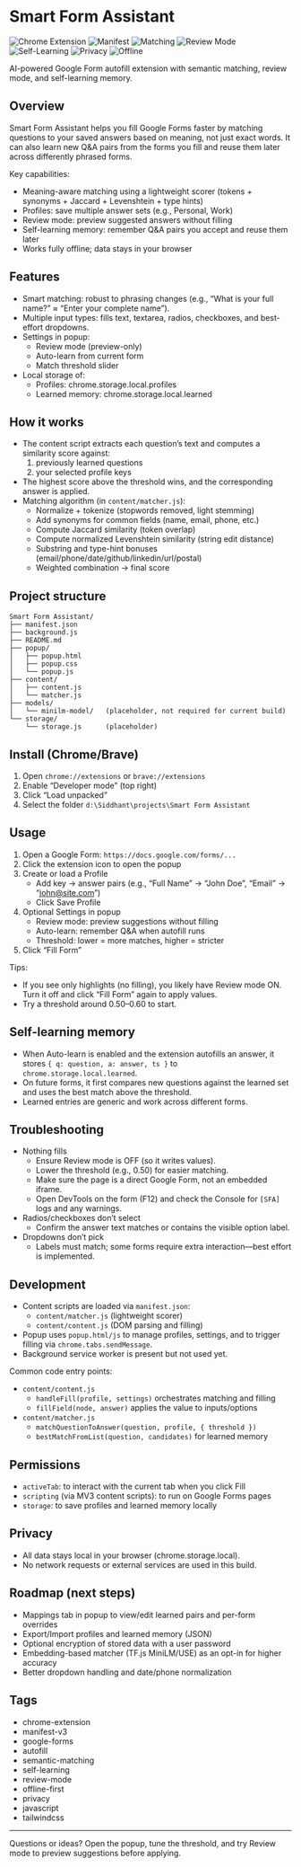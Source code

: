 # Smart Form Assistant
<p>
  <img alt="Chrome Extension" src="https://img.shields.io/badge/Chrome%20Extension-Yes-4285F4?logo=google-chrome&logoColor=white" />
  <img alt="Manifest" src="https://img.shields.io/badge/Manifest-V3-34A853" />
  <img alt="Matching" src="https://img.shields.io/badge/Semantic%20Matching-Lightweight-9C27B0" />
  <img alt="Review Mode" src="https://img.shields.io/badge/Review%20Mode-Available-3B82F6" />
  <img alt="Self-Learning" src="https://img.shields.io/badge/Self--Learning-On-10B981" />
  <img alt="Privacy" src="https://img.shields.io/badge/Privacy-Local%20Only-111827" />
  <img alt="Offline" src="https://img.shields.io/badge/Offline-First-6B7280" />
</p>

AI-powered Google Form autofill extension with semantic matching, review mode, and self-learning memory.

## Overview
Smart Form Assistant helps you fill Google Forms faster by matching questions to your saved answers based on meaning, not just exact words. It can also learn new Q&A pairs from the forms you fill and reuse them later across differently phrased forms.

Key capabilities:
- Meaning-aware matching using a lightweight scorer (tokens + synonyms + Jaccard + Levenshtein + type hints)
- Profiles: save multiple answer sets (e.g., Personal, Work)
- Review mode: preview suggested answers without filling
- Self-learning memory: remember Q&A pairs you accept and reuse them later
- Works fully offline; data stays in your browser

## Features
- Smart matching: robust to phrasing changes (e.g., “What is your full name?” ≈ “Enter your complete name”).
- Multiple input types: fills text, textarea, radios, checkboxes, and best-effort dropdowns.
- Settings in popup:
  - Review mode (preview-only)
  - Auto-learn from current form
  - Match threshold slider
- Local storage of:
  - Profiles: chrome.storage.local.profiles
  - Learned memory: chrome.storage.local.learned

## How it works
- The content script extracts each question’s text and computes a similarity score against:
  1) previously learned questions
  2) your selected profile keys
- The highest score above the threshold wins, and the corresponding answer is applied.
- Matching algorithm (in `content/matcher.js`):
  - Normalize + tokenize (stopwords removed, light stemming)
  - Add synonyms for common fields (name, email, phone, etc.)
  - Compute Jaccard similarity (token overlap)
  - Compute normalized Levenshtein similarity (string edit distance)
  - Substring and type-hint bonuses (email/phone/date/github/linkedin/url/postal)
  - Weighted combination → final score

## Project structure
```
Smart Form Assistant/
├── manifest.json
├── background.js
├── README.md
├── popup/
│   ├── popup.html
│   ├── popup.css
│   └── popup.js
├── content/
│   ├── content.js
│   └── matcher.js
├── models/
│   └── minilm-model/   (placeholder, not required for current build)
└── storage/
    └── storage.js      (placeholder)
```

## Install (Chrome/Brave)
1. Open `chrome://extensions` or `brave://extensions`
2. Enable “Developer mode” (top right)
3. Click “Load unpacked”
4. Select the folder
   `d:\Siddhant\projects\Smart Form Assistant`

## Usage
1. Open a Google Form: `https://docs.google.com/forms/...`
2. Click the extension icon to open the popup
3. Create or load a Profile
   - Add key → answer pairs (e.g., “Full Name” → “John Doe”, “Email” → “john@site.com”)
   - Click Save Profile
4. Optional Settings in popup
   - Review mode: preview suggestions without filling
   - Auto-learn: remember Q&A when autofill runs
   - Threshold: lower = more matches, higher = stricter
5. Click “Fill Form”

Tips:
- If you see only highlights (no filling), you likely have Review mode ON. Turn it off and click “Fill Form” again to apply values.
- Try a threshold around 0.50–0.60 to start.

## Self-learning memory
- When Auto-learn is enabled and the extension autofills an answer, it stores `{ q: question, a: answer, ts }` to `chrome.storage.local.learned`.
- On future forms, it first compares new questions against the learned set and uses the best match above the threshold.
- Learned entries are generic and work across different forms.

## Troubleshooting
- Nothing fills
  - Ensure Review mode is OFF (so it writes values).
  - Lower the threshold (e.g., 0.50) for easier matching.
  - Make sure the page is a direct Google Form, not an embedded iframe.
  - Open DevTools on the form (F12) and check the Console for `[SFA]` logs and any warnings.
- Radios/checkboxes don’t select
  - Confirm the answer text matches or contains the visible option label.
- Dropdowns don’t pick
  - Labels must match; some forms require extra interaction—best effort is implemented.

## Development
- Content scripts are loaded via `manifest.json`:
  - `content/matcher.js` (lightweight scorer)
  - `content/content.js` (DOM parsing and filling)
- Popup uses `popup.html/js` to manage profiles, settings, and to trigger filling via `chrome.tabs.sendMessage`.
- Background service worker is present but not used yet.

Common code entry points:
- `content/content.js`
  - `handleFill(profile, settings)` orchestrates matching and filling
  - `fillField(node, answer)` applies the value to inputs/options
- `content/matcher.js`
  - `matchQuestionToAnswer(question, profile, { threshold })`
  - `bestMatchFromList(question, candidates)` for learned memory

## Permissions
- `activeTab`: to interact with the current tab when you click Fill
- `scripting` (via MV3 content scripts): to run on Google Forms pages
- `storage`: to save profiles and learned memory locally

## Privacy
- All data stays local in your browser (chrome.storage.local).
- No network requests or external services are used in this build.

## Roadmap (next steps)
- Mappings tab in popup to view/edit learned pairs and per-form overrides
- Export/Import profiles and learned memory (JSON)
- Optional encryption of stored data with a user password
- Embedding-based matcher (TF.js MiniLM/USE) as an opt-in for higher accuracy
- Better dropdown handling and date/phone normalization

## Tags
- chrome-extension
- manifest-v3
- google-forms
- autofill
- semantic-matching
- self-learning
- review-mode
- offline-first
- privacy
- javascript
- tailwindcss

---

Questions or ideas? Open the popup, tune the threshold, and try Review mode to preview suggestions before applying.
